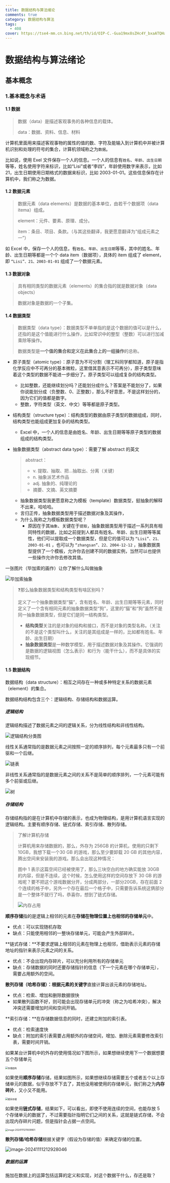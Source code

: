 ```yaml
---
title: 数据结构与算法绪论
comments: true
category: 数据结构与算法
tags:
  - 408
cover: https://tse4-mm.cn.bing.net/th/id/OIP-C.-Gua19mx8sZHc4Y_bxaATQHaEK?w=308&h=180&c=7&r=0&o=5&dpr=1.3&pid=1.7
---
```




# 数据结构与算法绪论

## 基本概念

### 1.基本概念与术语

#### 1.1 数据

> 数据（data）是描述客观事务的各种信息的载体。
>
> data：数据、资料、信息、材料

计算机里面用来描述客观事物的属性的值的数、字符及能输入到计算机中并被计算机识别和处理的符号的集合，计算机领域称之为`数据`。

比如说，使用 Exel 文件保存一个人的信息。一个人的信息有`姓名`、`年龄`、`出生日期`等等，姓名使用字符来标识，比如“Lisi”或者“李四”，年龄使用数字来表示，比如 21，出生日期使用日期格式的数据来标识，比如 2003-01-01。这些信息保存在计算机中，我们称之为数据。



#### 1.2 数据元素

> 数据元素（data elements）是数据的基本单位，由若干个数据项（data itema）组成。
>
> element：元件、要素、原理、成分。
>
> item：条目、项目、条款。（与其这些翻译，我更愿意翻译为“组成元素之一”）

如 Excel 中，保存一个人的信息，有`姓名`、`年龄`、`出生日期`等等，其中的姓名、年龄、出生日期等都是一个个 data item（数据项），具体的 item 组成了 element，即 `“Lisi”、21、2003-01-01` 组成了一个数据元素。



#### 1.3 数据对象

> 具有相同类型的数据元素（elements）的集合指的就是数据对象（data objects）
>
> 数据对象是数据的一个子集。



#### 1.4 数据类型

> 数据类型（data type）：数据类型不单单指的是这个数据的值可以是什么，还指的是这个值能进行什么操作，比如常识中的整型（整数）可以进行加减乘除等操作。
>
> 数据类型是**一个值的集合和定义在此集合上的一组操作**的总称。

- 原子类型（atomic type）：原子意为不可分割（理工科同学都知道，原子是指化学反应中不可再分的基本微粒，这里借其意表示不可再分），原子类型意味着这个类型的数据不能进一步细分了。原子类型可以组成复杂的结构类型。

  - 比如整数，还能继续划分吗？还能划分成什么？答案是不能划分了，如果你说能划分成（负整数、0、正整数），那么不好意思，不是这样划分的，因为它们的值都是数字。
  - 整数，字符类型（英文、中文）等等都是原子类型。

- 结构类型（structure type）：结构类型的数据由原子类型的数据组成，同时，结构类型也能组成更加复杂的结构类型。

  - Excel 中，一个人的信息是由姓名、年龄、出生日期等等原子类型的数据组成的结构类型。

- 抽象数据类型（abstract data type）：需要了解 abstract 的英文

  > abstract：
  >
  > - v. 提取、抽取、把...抽取出、分离（关键）
  > - n. 抽象派艺术作品
  > - adj. 抽象的、纯理论的
  > - 摘要、文摘、英文摘要

  - 抽象数据类型我更愿意称之为模板（template）数据类型，挺抽象的解释不出来，哈哈哈。
  - 言归正传，抽象数据类型用于描述数据对象及其操作，
  - 为什么我称之为模板数据类型呢？
    - 原因在于其`抽象`、关键在于`提取`，抽象数据类型用于描述一系列具有相同特性的数据，比如之前提到人都具有姓名、年龄、出生日期等等属性，他们可以提取成一个数据类型，但是它的值可以为 `“Lisi”、21、2003-01-01` ，也可以为 `“zhangsan”、22、2004-12-12` ，抽象数据类型提供了一个模板，允许你去创建不同的数据实例，当然可以也提供一些操作允许你去修改其值。

一张图片（毕加索的画作）让你了解什么叫做抽象

![毕加索抽象](https://tse4-mm.cn.bing.net/th/id/OIP-C.TxIehoArUHBMaaYsud7y7AHaKx?w=143&h=208&c=7&r=0&o=5&dpr=1.3&pid=1.7)



> ❓那么抽象数据类型和结构类型有啥区别吗？
>
> 定义了一个抽象数据类型“猫”，含有姓名、年龄、出生日期等等元素，同时定义了一个含有相同元素的抽象数据类型“狗”，这里的“猫”和“狗”虽然不是同一抽象数据类型，但是它们是同一结构类型。
>
> - **结构类型**关注的是对象的结构和接口，而不是对象的类型名称。（关注的不是这个类型叫什么，关注的是其组成是一样的，比如都有姓名、年龄、出生日期）
> - **抽象数据类型**是一种数学模型，用于描述数据对象及其操作。它强调的是数据的逻辑视图（怎么表示）和行为（能干什么），而不是具体的实现细节。



#### 1.5 数据结构

数据结构（data structure）：相互之间存在一种或多种特定关系的数据元素（element）的集合。

数据结构结构包含三个：逻辑结构、存储结构和数据运算。

##### 逻辑结构

逻辑结构描述了数据元素之间的逻辑关系，分为线性结构和非线性结构。

![逻辑结构分类图](https://web-tlias-mmh.oss-cn-beijing.aliyuncs.com/img/image-20241111202656553.png)



线性关系通常指的是数据元素之间按照一定的顺序排列，每个元素最多只有一个前驱和一个后继。

![链表](https://web-tlias-mmh.oss-cn-beijing.aliyuncs.com/img/image-20241111203313469.png)

非线性关系通常指的是数据元素之间的关系不是简单的顺序排列，一个元素可能有多个前驱或后继。

![树](https://web-tlias-mmh.oss-cn-beijing.aliyuncs.com/img/image-20241111203541183.png)

##### 存储结构

存储结构指的是在计算机中存储的表示，也成为物理结构，是用计算机语言实现的逻辑结构。主要有顺序存储、链式存储、索引存储、散列存储。

> 了解计算机存储
>
> 计算机用来存储数据的，那么，外存为 256GB 的计算机，使用的只剩下 10GB，我想下载一个30 GB 的游戏，那么至少要卸载 20 GB 的其他内容，腾出空间来安装我的游戏。那么会出现这种情况：
>
> 图中 1 表示这篇空间已经被使用了，那么三块空白的地方确实能放 30GB 的内容，但是不连续，这个时候，怎么使用这样的空间存放下 30 GB 的游戏呢？要不把这个游戏数据分开，分成两部分，一部分20GB，存在前面 2 个连续的格子中，另外一个存在最后一个格子中，只需要告诉系统这俩部分是一个整体不就行了吗，恭喜你，想到了链式存储。
>
> ![内存占用](https://web-tlias-mmh.oss-cn-beijing.aliyuncs.com/img/image-20241111205222609.png)

**顺序存储**指的是逻辑上相邻的元素在**存储在物理位置上也相邻的存储单元**中。

- 优点：可以实现随机存取
- 缺点：只能使用相邻的一整块存储单元，可能会产生外部碎片。



**链式存储：**不要求逻辑上相邻的元素在物理上也相邻，借助表示元素的存储地址的指针来表示元素之间的关系。

- 优点：不会出现内存碎片，可以充分利用所有的存储单元
- 缺点：存储数据的同时还要存储指针的信息（下一个元素在哪个存储单元），需要占用额外的空间。



**散列存储（哈希存储）：**根据元素的**关键字**直接计算出该元素的存储地址。

- 优点：检索、增加和删除数据很快
- 如果散列函数不好，则可能会出现存储单元的冲突（称之为哈希冲突），解决冲突还需要增加时间和空间开销。



**索引存储：**在存储数据信息的同时，还建立附加的索引表。

- 优点：检索速度快
- 缺点：附加的索引表需要占用额外的存储空间，增加、删除元素需要修改索引表，需要时间开销。



如果某台计算机中的外存的使用情况如下图所示，如果想继续使用下一个数据想要五个存储单元

<img src="https://web-tlias-mmh.oss-cn-beijing.aliyuncs.com/img/image-20241111211159352.png" alt="存储结构" style="zoom: 50%;" />

如果使用**顺序存储**存储，结果如图所示，如果想继续存储需要五个或者五个以上存储单元的数据，似乎存放不下去了，其他没用被使用的存储单元，我们称之为**内存碎片**，又小又不能用。

<img src="https://web-tlias-mmh.oss-cn-beijing.aliyuncs.com/img/image-20241111211438086.png" alt="顺序存储" style="zoom: 50%;" />

如果使用**链式存储**，结果如下，可以看出，即使不使用连续的空间，也能存放 5 个存储单元的数据了，不过需要指针指明它们之间的关系，这就是链式存储，不会出现内存碎片问题，但是指针会占据一点空间。

<img src="https://web-tlias-mmh.oss-cn-beijing.aliyuncs.com/img/image-20241111211839901.png" alt="image-20241111211839901" style="zoom:50%;" />

**散列存储/哈希存储**根据关键字（假设为存储的值）来确定存储的位置。

![image-20241111212928046](https://web-tlias-mmh.oss-cn-beijing.aliyuncs.com/img/image-20241111212928046.png)



##### 数据的运算

施加在数据上的运算包括运算的定义和实现，对这个数据干什么，存还是取？

















